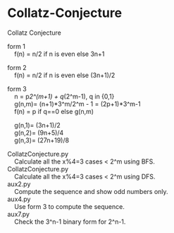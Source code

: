 # Collatz-Conjecture
Collatz Conjecture  

form 1  
&nbsp;&nbsp;&nbsp; f(n) = n/2 if n is even else 3n+1  

form 2  
&nbsp;&nbsp;&nbsp; f(n) = n/2 if n is even else (3n+1)/2  

form 3  
&nbsp;&nbsp;&nbsp; n = p*2^(m+1) + q*(2^m-1), q in {0,1}  
&nbsp;&nbsp;&nbsp; g(n,m)= (n+1)*3^m/2^m - 1 = (2p+1)*3^m-1  
&nbsp;&nbsp;&nbsp; f(n) = p if q==0 else g(n,m)  

&nbsp;&nbsp;&nbsp; g(n,1)= (3n+1)/2  
&nbsp;&nbsp;&nbsp; g(n,2)= (9n+5)/4  
&nbsp;&nbsp;&nbsp; g(n,3)= (27n+19)/8  

CollatzConjecture.py  
&nbsp;&nbsp;&nbsp; Calculate all the x%4=3 cases < 2^m using BFS.  
CollatzConjecture.py  
&nbsp;&nbsp;&nbsp; Calculate all the x%4=3 cases < 2^m using DFS.  
aux2.py  
&nbsp;&nbsp;&nbsp; Compute the sequence and show odd numbers only.  
aux4.py  
&nbsp;&nbsp;&nbsp; Use form 3 to compute the sequence.  
aux7.py  
&nbsp;&nbsp;&nbsp; Check the 3^n-1 binary form for 2^n-1.  
